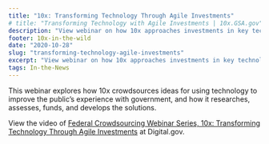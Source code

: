```yaml
---
title: "10x: Transforming Technology Through Agile Investments"
# title: "Transforming Technology with Agile Investments | 10x.GSA.gov"
description: "View webinar on how 10x approaches investments in key technology projects designed to change how the public experiences the government."
footer: 10x-in-the-wild
date: "2020-10-28"
slug: "transforming-technology-agile-investments"
excerpt: "View webinar on how 10x approaches investments in key technology projects designed to change how the public experiences the government."
tags: In-the-News
---
```


This webinar explores how 10x crowdsources ideas for using technology to improve the public’s experience with government, and how it researches, assesses, funds, and develops the solutions.

View the video of [Federal Crowdsourcing Webinar Series, 10x: Transforming Technology Through Agile Investments](https://digital.gov/event/2020/10/29/federal-crowdsourcing-webinar-series-episode-15-10x-transforming-technology-through-agile-investments/) at Digital.gov.
